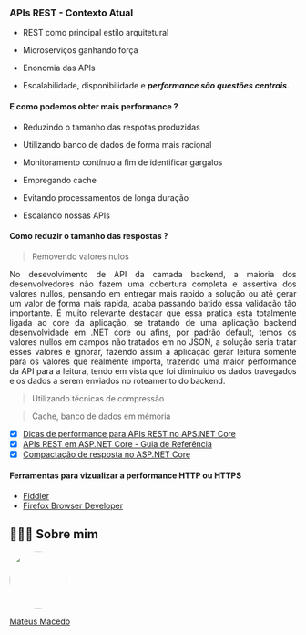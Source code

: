 ### APIs REST - Contexto Atual

- REST como principal estilo arquitetural

- Microserviços ganhando força

- Enonomia das APIs

- Escalabilidade, disponibilidade e ***performance são questões centrais***.

#### E como podemos obter mais performance ?

- Reduzindo o tamanho das respotas produzidas

- Utilizando banco de dados de forma mais racional

- Monitoramento contínuo a fim de identificar gargalos

- Empregando cache

- Evitando processamentos de longa duração

- Escalando nossas APIs

#### Como reduzir o tamanho das respostas ?

> Removendo valores nulos

<p align="justify">
  No desevolvimento de API da camada backend, a maioria dos desenvolvedores não fazem uma cobertura completa e assertiva dos valores nullos, pensando em entregar mais rapido a solução ou até gerar um valor de forma mais rapida, acaba passando batido essa validação tão importante. É muito relevante destacar que essa pratica esta totalmente ligada ao core da aplicação, se tratando de uma aplicação backend desenvolvidade em .NET core ou afins, por padrão default, temos os valores nullos em campos não tratados em no JSON, a solução seria tratar esses valores e ignorar, fazendo assim a aplicação gerar leitura somente para os valores que realmente importa, trazendo uma maior performance da API para a leitura, tendo em vista que foi diminuido os dados travegados e os dados a serem enviados no roteamento do backend.
<p>

> Utilizando técnicas de compressão



> Cache, banco de dados em mémoria

- [x] [Dicas de performance para APIs REST no APS.NET Core](https://renatogroffe.medium.com/dicas-de-performance-para-apis-rest-no-asp-net-core-f2f3c66042c8)
- [x] [APIs REST em ASP.NET Core - Guia de Referência](https://renatogroffe.medium.com/apis-rest-em-asp-net-core-guia-de-refer%C3%AAncia-3e542d02bfb6)
- [x] [Compactação de resposta no ASP.NET Core](https://docs.microsoft.com/pt-br/aspnet/core/performance/response-compression?view=aspnetcore-5.0) 

#### Ferramentas para vizualizar a performance HTTP ou HTTPS
- [Fiddler](https://www.telerik.com/fiddler)
- [Firefox Browser Developer](https://www.mozilla.org/firefox/developer/)

## 👨🏻‍🚀 Sobre mim
<a href="https://www.linkedin.com/in/mateus-macedo-937a32163/">
 <img style="border-radius:50%" width="100px; "src="https://avatars.githubusercontent.com/u/63172367?s=460&u=11fd26ea8a7f5663d7707d7ef254e4f8bfca1b05&v=4"/>
 <p>Mateus Macedo</p>
</a>
